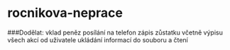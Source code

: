 ﻿# rocnikova-neprace
###Dodělat:
vklad peněz
posílání na telefon
zápis zůstatku včetně výpisu všech akcí od uživatele
ukládání informací do souboru a čtení
